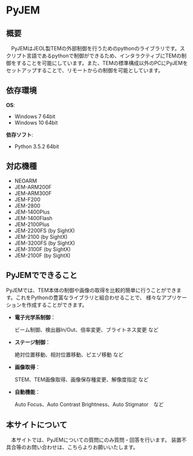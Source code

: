 PyJEM
=====================

概要
--------------
　PyJEMはJEOL製TEMの外部制御を行うためのpythonのライブラリです。スクリプト言語であるpythonで制御ができるため、インタラクティブにTEMの制御をすることを可能にしています。また、TEMの標準構成以外のPCにPyJEMをセットアップすることで、リモートからの制御を可能としています。

依存環境
--------------
 **OS**:
  * Windows 7 64bit
  * Windows 10 64bit
 
 **依存ソフト**:
  * Python 3.5.2 64bit

対応機種
----------------
* NEOARM
* JEM-ARM200F
* JEM-ARM300F
* JEM-F200
* JEM-2800
* JEM-1400Plus
* JEM-1400Flash
* JEM-2100Plus
* JEM-2200FS (by SightX)
* JEM-2100   (by SightX)
* JEM-3200FS (by SightX)
* JEM-3100F  (by SightX)
* JEM-2100F  (by SightX)


PyJEMでできること
----------------------------
PyJEMでは、TEM本体の制御や画像の取得を比較的簡単に行うことができます。これをPythonの豊富なライブラリと組合わせることで、
様々なアプリケーションを作成することができます。

* **電子光学系制御**： 
  
  ビーム制御、検出器In/Out、倍率変更、ブライトネス変更 など

* **ステージ制御**：

  絶対位置移動、相対位置移動、ピエゾ移動 など

* **画像取得**：

  STEM、TEM画像取得、画像保存種変更、解像度指定 など

* **自動機能**：

  Auto Focus、Auto Contrast Brightness、Auto Stigmator　など


本サイトについて
------------------------------------
　本サイトでは、PyJEMについての質問にのみ質問・回答を行います。
 装置不具合等のお問い合わせは、こちらよりお願いいたします。
